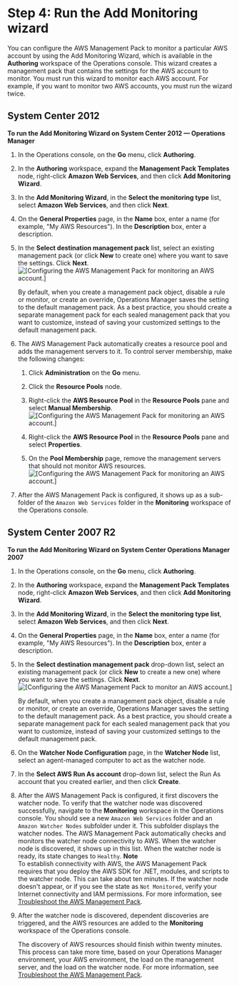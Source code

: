 # Step 4: Run the Add Monitoring wizard<a name="RunAddMonitoringWizard"></a>

You can configure the AWS Management Pack to monitor a particular AWS account by using the Add Monitoring Wizard, which is available in the **Authoring** workspace of the Operations console\. This wizard creates a management pack that contains the settings for the AWS account to monitor\. You must run this wizard to monitor each AWS account\. For example, if you want to monitor two AWS accounts, you must run the wizard twice\.

## System Center 2012<a name="add-monitoring-2012"></a>

**To run the Add Monitoring Wizard on System Center 2012 — Operations Manager**

1. In the Operations console, on the **Go** menu, click **Authoring**\.

1. In the **Authoring** workspace, expand the **Management Pack Templates** node, right\-click **Amazon Web Services**, and then click **Add Monitoring Wizard**\.

1. In the **Add Monitoring Wizard**, in the **Select the monitoring type** list, select **Amazon Web Services**, and then click **Next**\.

1. On the **General Properties** page, in the **Name** box, enter a name \(for example, "My AWS Resources"\)\. In the **Description** box, enter a description\. 

1. In the **Select destination management pack** list, select an existing management pack \(or click **New** to create one\) where you want to save the settings\. Click **Next**\.  
![\[Configuring the AWS Management Pack for monitoring an AWS account.\]](http://docs.aws.amazon.com/AWSEC2/latest/WindowsGuide/images/AddMonitoringWizard-Step2-b.png)

   By default, when you create a management pack object, disable a rule or monitor, or create an override, Operations Manager saves the setting to the default management pack\. As a best practice, you should create a separate management pack for each sealed management pack that you want to customize, instead of saving your customized settings to the default management pack\.

1. The AWS Management Pack automatically creates a resource pool and adds the management servers to it\. To control server membership, make the following changes:

   1. Click **Administration** on the **Go** menu\.

   1. Click the **Resource Pools** node\.

   1. Right\-click the **AWS Resource Pool** in the **Resource Pools** pane and select **Manual Membership**\.  
![\[Configuring the AWS Management Pack for monitoring an AWS account.\]](http://docs.aws.amazon.com/AWSEC2/latest/WindowsGuide/images/ResourcePool-ManualMembership.png)

   1. Right\-click the **AWS Resource Pool** in the **Resource Pools** pane and select **Properties**\.

   1. On the **Pool Membership** page, remove the management servers that should not monitor AWS resources\.  
![\[Configuring the AWS Management Pack for monitoring an AWS account.\]](http://docs.aws.amazon.com/AWSEC2/latest/WindowsGuide/images/ResourcePool-MemberServers.png)

1. After the AWS Management Pack is configured, it shows up as a sub\-folder of the `Amazon Web Services` folder in the **Monitoring** workspace of the Operations console\.

## System Center 2007 R2<a name="add-monitoring-2007"></a>

**To run the Add Monitoring Wizard on System Center Operations Manager 2007**

1. In the Operations console, on the **Go** menu, click **Authoring**\.

1. In the **Authoring** workspace, expand the **Management Pack Templates** node, right\-click **Amazon Web Services**, and then click **Add Monitoring Wizard**\.

1. In the **Add Monitoring Wizard**, in the **Select the monitoring type list**, select **Amazon Web Services**, and then click **Next**\.

1. On the **General Properties** page, in the **Name** box, enter a name \(for example, "My AWS Resources"\)\. In the **Description** box, enter a description\. 

1. In the **Select destination management pack** drop\-down list, select an existing management pack \(or click **New** to create a new one\) where you want to save the settings\. Click **Next**\.  
![\[Configuring the AWS Management Pack to monitor an AWS account.\]](http://docs.aws.amazon.com/AWSEC2/latest/WindowsGuide/images/monitor_aws_account.png)

   By default, when you create a management pack object, disable a rule or monitor, or create an override, Operations Manager saves the setting to the default management pack\. As a best practice, you should create a separate management pack for each sealed management pack that you want to customize, instead of saving your customized settings to the default management pack\.

1. On the **Watcher Node Configuration** page, in the **Watcher Node** list, select an agent\-managed computer to act as the watcher node\.

1. In the **Select AWS Run As account** drop\-down list, select the Run As account that you created earlier, and then click **Create**\.

1. After the AWS Management Pack is configured, it first discovers the watcher node\. To verify that the watcher node was discovered successfully, navigate to the **Monitoring** workspace in the Operations console\. You should see a new `Amazon Web Services` folder and an `Amazon Watcher Nodes` subfolder under it\. This subfolder displays the watcher nodes\. The AWS Management Pack automatically checks and monitors the watcher node connectivity to AWS\. When the watcher node is discovered, it shows up in this list\. When the watcher node is ready, its state changes to `Healthy`\.
**Note**  
To establish connectivity with AWS, the AWS Management Pack requires that you deploy the AWS SDK for \.NET, modules, and scripts to the watcher node\. This can take about ten minutes\. If the watcher node doesn't appear, or if you see the state as `Not Monitored`, verify your Internet connectivity and IAM permissions\. For more information, see [Troubleshoot the AWS Management Pack](TroubleshootingAWSmp.md)\.

1. After the watcher node is discovered, dependent discoveries are triggered, and the AWS resources are added to the **Monitoring** workspace of the Operations console\.

   The discovery of AWS resources should finish within twenty minutes\. This process can take more time, based on your Operations Manager environment, your AWS environment, the load on the management server, and the load on the watcher node\. For more information, see [Troubleshoot the AWS Management Pack](TroubleshootingAWSmp.md)\.